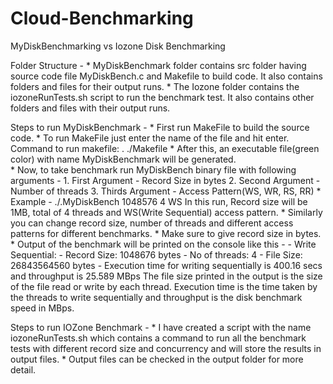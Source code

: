# Cloud-Benchmarking
MyDiskBenchmarking vs Iozone
Disk Benchmarking 

Folder Structure - 
	* MyDiskBenchmark folder contains src folder having source code file MyDiskBench.c and Makefile to build code. It also contains folders and files for their output runs.
	* The Iozone folder contains the iozoneRunTests.sh script to run the benchmark test. It also contains other folders and files with their output runs. 

Steps to run MyDiskBenchmark - 
	* First run MakeFile to build the source code.
	* To run MakeFile just enter the name of the file and hit enter.
	Command to run makefile:  . ./Makefile
	* After this, an executable file(green color) with name MyDiskBenchmark will be generated.  
	* Now, to take benchmark run MyDiskBench binary file with following arguments - 
	1. First Argument - Record Size in bytes
	2. Second Argument - Number of threads
	3. Thirds Argument - Access Pattern(WS, WR, RS, RR)
	* Example - ./.MyDiskBench 1048576 4 WS
        	In this run, Record size will be 1MB, total of 4 threads and WS(Write Sequential) access pattern.
	* Similarly you can change record size, number of threads and different access patterns for different benchmarks.
	* Make sure to give record size in bytes.
	* Output of the benchmark will be printed on the console like this - 
        	-  Write Sequential:
        	-  Record Size: 1048676 bytes
         	-  No of threads: 4
        	- File Size: 26843564560 bytes
        	- Execution time for writing sequentially is 400.16 secs and throughput is 25.589 MBps
	The file size printed in the output is the size of the file read or write by each thread.
	Execution time is the time taken by the threads to write sequentially and throughput is the disk benchmark speed in MBps.


Steps to run IOZone Benchmark - 
	* I have created a script with the name iozoneRunTests.sh which contains a command to run all the benchmark tests with different record size and concurrency and will store the results in output files.
	* Output files can be checked in the output folder for more detail.
